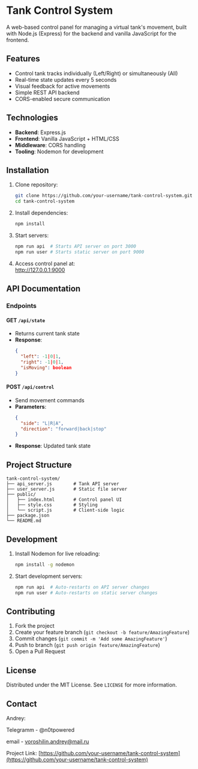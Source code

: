 # Tank Control System

A web-based control panel for managing a virtual tank's movement, built with Node.js (Express) for the backend and vanilla JavaScript for the frontend.

## Features
- Control tank tracks individually (Left/Right) or simultaneously (All)
- Real-time state updates every 5 seconds
- Visual feedback for active movements
- Simple REST API backend
- CORS-enabled secure communication

## Technologies
- **Backend**: Express.js
- **Frontend**: Vanilla JavaScript + HTML/CSS
- **Middleware**: CORS handling
- **Tooling**: Nodemon for development

## Installation

1. Clone repository:
   ```bash
   git clone https://github.com/your-username/tank-control-system.git
   cd tank-control-system
   ```

2. Install dependencies:
   ```bash
   npm install
   ```

3. Start servers:
   ```bash
   npm run api  # Starts API server on port 3000
   npm run user # Starts static server on port 9000
   ```

4. Access control panel at:  
   http://127.0.0.1:9000

## API Documentation

### Endpoints

#### GET `/api/state`
- Returns current tank state
- **Response**:
  ```json
  {
    "left": -1|0|1,
    "right": -1|0|1,
    "isMoving": boolean
  }
  ```

#### POST `/api/control`
- Send movement commands
- **Parameters**:
  ```json
  {
    "side": "L|R|A",
    "direction": "forward|back|stop"
  }
  ```
- **Response**: Updated tank state

## Project Structure

```
tank-control-system/
├── api_server.js        # Tank API server
├── user_server.js       # Static file server
├── public/
│   ├── index.html       # Control panel UI
│   ├── style.css        # Styling
│   └── script.js        # Client-side logic
├── package.json
└── README.md
```

## Development

1. Install Nodemon for live reloading:
   ```bash
   npm install -g nodemon
   ```

2. Start development servers:
   ```bash
   npm run api  # Auto-restarts on API server changes
   npm run user # Auto-restarts on static server changes
   ```

## Contributing

1. Fork the project
2. Create your feature branch (`git checkout -b feature/AmazingFeature`)
3. Commit changes (`git commit -m 'Add some AmazingFeature'`)
4. Push to branch (`git push origin feature/AmazingFeature`)
5. Open a Pull Request

## License

Distributed under the MIT License. See `LICENSE` for more information.

## Contact

Andrey:

Telegramm  -  @n0tpowered

email - voroshilin.andrey@mail.ru

Project Link: [https://github.com/your-username/tank-control-system](https://github.com/your-username/tank-control-system)
```